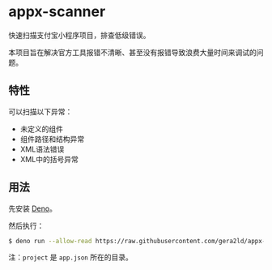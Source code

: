 # appx-scanner

快速扫描支付宝小程序项目，排查低级错误。

本项目旨在解决官方工具报错不清晰、甚至没有报错导致浪费大量时间来调试的问题。

## 特性

可以扫描以下异常：

- 未定义的组件
- 组件路径和结构异常
- XML语法错误
- XML中的括号异常

## 用法

先安装 [Deno](https://deno.land/)。

然后执行：

```sh
$ deno run --allow-read https://raw.githubusercontent.com/gera2ld/appx-scanner/master/main.ts project
```

注：`project` 是 `app.json` 所在的目录。
